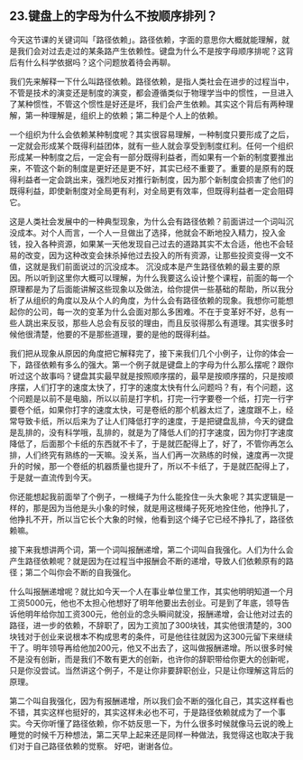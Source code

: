 ## 23.键盘上的字母为什么不按顺序排列？
今天这节课的关键词叫「路径依赖」。路径依赖，字面的意思你大概就能理解，就是我们会对过去走过的某条路产生依赖性。键盘为什么不是按字母顺序排呢？这背后有什么科学依据吗？这个问题放着待会再聊。


我们先来解释一下什么叫路径依赖。路径依赖，是指人类社会在进步的过程当中，不管是技术的演变还是制度的演变，都会遵循类似于物理学当中的惯性，一旦进入了某种惯性，不管这个惯性是好还是坏，我们会产生依赖。其实这个背后有两种理解，第一种理解是，组织上的依赖；第二种是个人上的依赖。


一个组织为什么会依赖某种制度呢？其实很容易理解，一种制度只要形成了之后，一定就会形成某个既得利益团体，就有一些人就会享受到制度红利。任何一个组织形成某一种制度之后，一定会有一部分既得利益者，而如果有一个新的制度要推出来，不管这个新的制度是更好还是更不好，其实已经不重要了。重要的是原有的既得利益者一定会跳出来，强烈地反对推行新制度，因为那个新制度会损害了他们的既得利益，即使新制度对全局更有利，对全局更有效率，但既得利益者一定会阻碍它。


这是人类社会发展中的一种典型现象，为什么会有路径依赖？前面讲过一个词叫沉没成本。对个人而言，一个人一旦做出了选择，他就会不断地投入精力，投入金钱，投入各种资源，如果某一天他发现自己过去的道路其实不太合适，他也不会轻易的改变，因为这种改变会抹杀掉他过去投入的所有资源，让那些投资变得一文不值，这就是我们前面说过的沉没成本。
沉没成本是产生路径依赖的最主要的原因。所以听到这里你大概可以理解，为什么我要这么设计整个课程，前面的每一个原理都是为了后面能讲解这些现象以及做法，给你提供一些基础的帮助，所以我分析了从组织的角度以及从个人的角度，为什么会有路径依赖的现象。我想你可能想起你的公司，每一次的变革为什么会面对那么多困难。不在于变革好不好，总有一些人跳出来反驳，那些人总会有反驳的理由，而且反驳得那么有道理。其实很多时候他很清楚，他要的不是那些道理，要的是他的既得利益。


我们把从现象从原因的角度把它解释完了，接下来我们几个小例子，让你的体会一下，路径依赖有多么的强大。第一个例子就是键盘上的字母为什么那么摆呢？跟你听过这个故事吗？键盘其实最早就是按照顺序摆的，最早是按顺序摆的，只是按顺序摆，人们打字的速度太快了，打字的速度太快有什么问题吗？有，有个问题，这个问题是以前不是电脑，所以以前是打字机，打完一行字要卷一个纸，打完一行字要卷个纸，如果你打字的速度太快，可是卷纸的那个机器太烂了，速度跟不上，经常导致卡纸，所以后来为了让人们降低打字的速度，于是把键盘乱排，今天的键盘是乱排的，没有科学哦，乱排的，就是为了降低人们的打字速度，因为你打字速度降低了，后面那个卡纸的东西就不卡了，于是就匹配得上了，好了，不管你再怎么排，人们终究有熟练的一天嘛。没关系，当人们再一次熟练的时候，速度再一次提升的时候，那一个卷纸的机器质量也提升了，所以不卡纸了，于是就匹配得上了，于是就一直流传到今天。


你还能想起我前面举了个例子，一根绳子为什么能拴住一头大象呢？其实逻辑是一样的，那是因为当他是头小象的时候，就是用这根绳子死死地拴住他，他挣扎了，他挣扎不开，所以当它长个大象的时候，他看到这个绳子它已经不挣扎了，路径依赖嘛。


接下来我想讲两个词，第一个词叫报酬递增，第二个词叫自我强化。人们为什么会产生路径依赖呢？就是因为在过程当中报酬会不断的递增，导致人们依赖原有的路径；第二个叫你会不断的自我强化。


什么叫报酬递增呢？就比如今天一个人在事业单位里工作，其实他明明知道一个月工资5000元，他也不太担心他想好了明年他要出去创业。可是到了年底，领导告诉他明年给你加工资300元，他创业的念头瞬间就没，报酬递增，会让他对过去的路径，进一步的依赖，不辞职了，因为工资加了300块钱，其实他很清楚的，300块钱对于创业来说根本不构成思考的条件，可是他往往就因为这300元留下来继续干了。明年领导再给他加200元，他又不出去了，这叫做报酬递增。所以很多时候不是没有创新，而是我们不敢有更大的创新，也许你的辞职带给你更大的创新呢，只是你没尝试。当然讲这个例子，不是让你非要辞职创业，只是让你理解这背后的原理。


第二个叫自我强化，因为有报酬递增，所以我们会不断的强化自己，其实这样看也不错，其实这样也挺好的，其实这样未必也不可，于是路径依赖就成为了一个事实。今天你听懂了路径依赖，你不妨反思一下，为什么很多时候就像马云说的晚上睡觉的时候千万种想法，第二天早上起来还是同样一种做法，我觉得这也取决于我们对于自己路径依赖的觉察。
好吧，谢谢各位。

